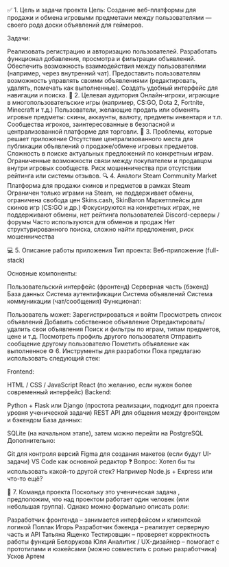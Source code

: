 ✅ 1. Цель и задачи проекта
Цель:
Создание веб-платформы для продажи и обмена игровыми предметами между пользователями — своего рода доски объявлений для геймеров.

Задачи:

Реализовать регистрацию и авторизацию пользователей.
Разработать функционал добавления, просмотра и фильтрации объявлений.
Обеспечить возможность взаимодействия между пользователями (например, через внутренний чат).
Предоставить пользователям возможность управлять своими объявлениями (редактировать, удалять, помечать как выполненные).
Создать удобный интерфейс для навигации и поиска.
👥 2. Целевая аудитория
Онлайн-игроки, играющие в многопользовательские игры (например, CS:GO, Dota 2, Fortnite, Minecraft и т.д.)
Пользователи, желающие продать или обменять игровые предметы: скины, аккаунты, валюту, предметы инвентаря и т.п.
Сообщества игроков, заинтересованные в безопасной и централизованной платформе для торговли.
🧩 3. Проблемы, которые решает приложение
Отсутствие централизованного места для публикации объявлений о продаже/обмене игровых предметов.
Сложность в поиске актуальных предложений по конкретным играм.
Ограниченные возможности связи между покупателем и продавцом внутри игровых сообществ.
Риск мошенничества при отсутствии рейтинга или системы отзывов.
🔍 4. Аналоги
Steam Community Market
Платформа для продажи скинов и предметов в рамках Steam
Ограничен только играми на Steam, не поддерживает обмены, ограничена свобода цен
Skins.cash, SkinBaron
Маркетплейсы для скинов игр (CS:GO и др.)
Фокусируются на конкретных играх, не поддерживают обмены, нет рейтинга пользователей
Discord-серверы / форумы
Часто используются для обменов и продаж
Нет структурированного поиска, сложно найти предложения, риск мошенничества

💻 5. Описание работы приложения
Тип проекта: Веб-приложение (full-stack)

Основные компоненты:

Пользовательский интерфейс (фронтенд)
Серверная часть (бэкенд)
База данных
Система аутентификации
Система объявлений
Система коммуникации (чат/сообщения)
Функционал:

Пользователь может:
Зарегистрироваться и войти
Просмотреть список объявлений
Добавить собственное объявление
Отредактировать/удалить свои объявления
Поиск и фильтры по играм, типам предметов, цене и т.д.
Посмотреть профиль другого пользователя
Отправить сообщение другому пользователю
Пометить объявление как выполненное
⚙️ 6. Инструменты для разработки
Пока предлагаю использовать следующий стек:

Frontend:

HTML / CSS / JavaScript
React (по желанию, если нужен более современный интерфейс)
Backend:

Python + Flask или Django (простота реализации, подходит для проекта уровня ученической задачи)
REST API для общения между фронтендом и бэкендом
База данных:

SQLite (на начальном этапе), затем можно перейти на PostgreSQL
Дополнительно:

Git для контроля версий
Figma для создания макетов (если будут UI-задачи)
VS Code как основной редактор
❓ Вопрос: Хотел бы ты использовать какой-то другой стек? Например Node.js + Express или что-то ещё?

👥 7. Команда проекта
Поскольку это ученическая задача , предположим, что над проектом работает один человек (или небольшая группа). Однако можно формально описать роли:

Разработчик фронтенда – занимается интерфейсом и клиентской логикой Поллак Игорь 
Разработчик бэкенда – реализует серверную часть и API Татьяна Ященко 
Тестировщик – проверяет корректность работы функций Белорукова Юля 
Аналитик / UX-дизайнер – помогает с прототипами и юзкейсами (можно совместить с ролью разработчика) Усков Артем


